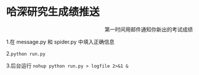 # 哈深研究生成绩推送
<p align='right'>第一时间用邮件通知你新出的考试成绩</p>



1.在 message.py 和 spider.py 中填入正确信息

2.```python run.py``` 

3.后台运行  ```nohup python run.py > logfile 2>&1 &```

